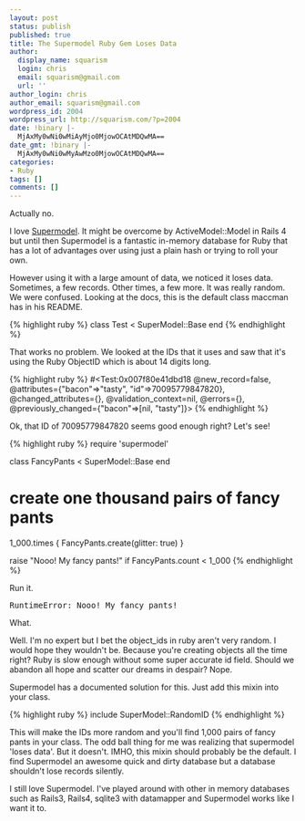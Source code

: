 ```yaml
---
layout: post
status: publish
published: true
title: The Supermodel Ruby Gem Loses Data
author:
  display_name: squarism
  login: chris
  email: squarism@gmail.com
  url: ''
author_login: chris
author_email: squarism@gmail.com
wordpress_id: 2004
wordpress_url: http://squarism.com/?p=2004
date: !binary |-
  MjAxMy0wNi0wMiAyMjo0MjowOCAtMDQwMA==
date_gmt: !binary |-
  MjAxMy0wNi0wMyAwMzo0MjowOCAtMDQwMA==
categories:
- Ruby
tags: []
comments: []
---
```

<p>Actually no.</p>

<p>I love <a href="https://github.com/maccman/supermodel">Supermodel</a>.  It might be overcome by ActiveModel::Model in Rails 4 but until then Supermodel is a fantastic in-memory database for Ruby that has a lot of advantages over using just a plain hash or trying to roll your own.</p>
<p>However using it with a large amount of data, we noticed it loses data.  Sometimes, a few records.  Other times, a few more.  It was really random.  We were confused.  Looking at the docs, this is the default class maccman has in his README.</p>

{% highlight ruby %}
class Test < SuperModel::Base
end
{% endhighlight %}


<p>That works no problem.  We looked at the IDs that it uses and saw that it's using the Ruby ObjectID which is about 14 digits long.</p>

{% highlight ruby %}
#<Test:0x007f80e41dbd18 @new_record=false, @attributes={"bacon"=>"tasty",
 "id"=>70095779847820}, @changed_attributes={}, @validation_context=nil,
@errors={}, @previously_changed={"bacon"=>[nil, "tasty"]}>
{% endhighlight %}

<!-- more -->

<p>Ok, that ID of 70095779847820 seems good enough right?  Let's see!</p>

{% highlight ruby %}
require 'supermodel'

class FancyPants < SuperModel::Base
end

# create one thousand pairs of fancy pants
1_000.times {
  FancyPants.create(glitter: true)
}

raise "Nooo!  My fancy pants!" if FancyPants.count < 1_000
{% endhighlight %}


<p>Run it.</p>
<pre>
RuntimeError: Nooo! My fancy pants!
</pre>

<p>What.</p>
<p>Well.  I'm no expert but I bet the object_ids in ruby aren't very random.  I would hope they wouldn't be.  Because you're creating objects all the time right?  Ruby is slow enough without some super accurate id field.  Should we abandon all hope and scatter our dreams in despair?  Nope.</p>
<p>Supermodel has a documented solution for this.  Just add this mixin into your class.</p>

{% highlight ruby %}
include SuperModel::RandomID
{% endhighlight %}


<p>This will make the IDs more random and you'll find 1,000 pairs of fancy pants in your class.  The odd ball thing for me was realizing that supermodel 'loses data'.  But it doesn't.  IMHO, this mixin should probably be the default.  I find Supermodel an awesome quick and dirty database but a database shouldn't lose records silently.</p>
<p>I still love Supermodel.  I've played around with other in memory databases such as Rails3, Rails4, sqlite3 with datamapper and Supermodel works like I want it to.</p>
